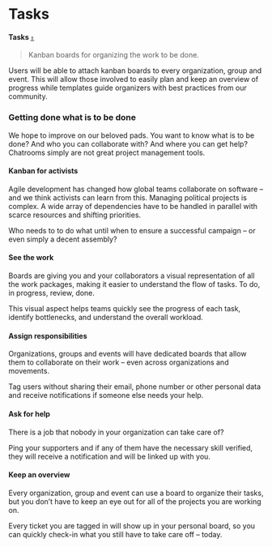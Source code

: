# Tasks

#### Tasks [`⇧`](https://github.com/activist-org/activist?tab=readme-ov-file#contents)



> Kanban boards for organizing the work to be done.

Users will be able to attach kanban boards to every organization, group and event. This will allow those involved to easily plan and keep an overview of progress while templates guide organizers with best practices from our community.



### Getting done what is to be done

We hope to improve on our beloved pads. You want to know what is to be done? And who you can collaborate with? And where you can get help? Chatrooms simply are not great project management tools.

#### Kanban for activists

Agile development has changed how global teams collaborate on software – and we think activists can learn from this. Managing political projects is complex. A wide array of dependencies have to be handled in parallel with scarce resources and shifting priorities.

Who needs to to do what until when to ensure a successful campaign – or even simply a decent assembly?

#### See the work

Boards are giving you and your collaborators a visual representation of all the work packages, making it easier to understand the flow of tasks. To do, in progress, review, done.

This visual aspect helps teams quickly see the progress of each task, identify bottlenecks, and understand the overall workload.

#### Assign responsibilities

Organizations, groups and events will have dedicated boards that allow them to collaborate on their work – even across organizations and movements.

Tag users without sharing their email, phone number or other personal data and receive notifications if someone else needs your help.

#### Ask for help

There is a job that nobody in your organization can take care of?

Ping your supporters and if any of them have the necessary skill verified, they will receive a notification and will be linked up with you.

#### Keep an overview

Every organization, group and event can use a board to organize their tasks, but you don’t have to keep an eye out for all of the projects you are working on.

Every ticket you are tagged in will show up in your personal board, so you can quickly check-in what you still have to take care off – today.
